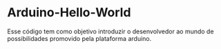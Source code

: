 # Arduino-Hello-World
Esse código tem como objetivo introduzir o desenvolvedor ao mundo de possibilidades promovido pela plataforma arduino.
